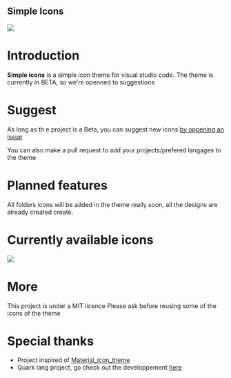 
## Simple Icons

![](https://github.com/Comdec35000/Simple-Icons/blob/master/LOGO.png)

# Introduction
**Simple icons** is a simple icon theme for visual studio code. The theme is currently in BETA, so we're openned to suggestions


# Suggest

As long as th e project is a Beta, you can suggest new icons [by oppening an issue](https://github.com/Comdec35000/Simple-Icons/issues/new)

You can also make a pull request to add your projects/prefered langages to the theme


# Planned features

All folders icons will be added in the theme really soon, all the designs are already created create.


# Currently available icons

![](https://github.com/Comdec35000/Simple-Icons/blob/master/assets/sample.png)


# More

This project is under a MIT licence 
Please ask before reusing some of the icons of the theme

# Special thanks

- Project inspired of [Material_icon_theme](https://marketplace.visualstudio.com/items?itemName=PKief.material-icon-theme)
- Quark lang project, go check out the developpement [here](https://github.com/quark-lang/quark)